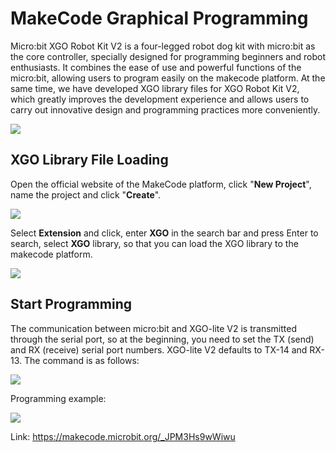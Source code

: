 ﻿---
sidebar_position: 4
sidebar_label: MakeCode Graphical programming
---

# MakeCode Graphical Programming

Micro:bit XGO Robot Kit V2 is a four-legged robot dog kit with micro:bit as the core controller, specially designed for programming beginners and robot enthusiasts. It combines the ease of use and powerful functions of the micro:bit, allowing users to program easily on the makecode platform. At the same time, we have developed XGO library files for XGO Robot Kit V2, which greatly improves the development experience and allows users to carry out innovative design and programming practices more conveniently.

![](https://wiki-media-ef.oss-cn-hongkong.aliyuncs.com/i18n/en/docusaurus-plugin-content-docs/current/microbit/robot/xgo-robot-kit-v2/images/microbit-xgo-lite-v2-makecode-01.png)

## XGO Library File Loading

Open the official website of the MakeCode platform, click "**New Project**", name the project and click "**Create**".

![](https://wiki-media-ef.oss-cn-hongkong.aliyuncs.com/i18n/en/docusaurus-plugin-content-docs/current/microbit/robot/xgo-robot-kit-v2/images/microbit-xgo-lite-v2-makecode-02.png)



Select **Extension** and click, enter **XGO** in the search bar and press Enter to search, select **XGO** library, so that you can load the XGO library to the makecode platform.

![](https://wiki-media-ef.oss-cn-hongkong.aliyuncs.com/i18n/en/docusaurus-plugin-content-docs/current/microbit/robot/xgo-robot-kit-v2/images/microbit-xgo-lite-v2-makecode-03.png)



## Start Programming

The communication between micro:bit and XGO-lite V2 is transmitted through the serial port, so at the beginning, you need to set the TX (send) and RX (receive) serial port numbers. XGO-lite V2 defaults to TX-14 and RX-13. The command is as follows:

![](https://wiki-media-ef.oss-cn-hongkong.aliyuncs.com/i18n/en/docusaurus-plugin-content-docs/current/microbit/robot/xgo-robot-kit-v2/images/microbit-xgo-lite-v2-xgolibrary-1.png)

Programming example:

![](https://wiki-media-ef.oss-cn-hongkong.aliyuncs.com/i18n/en/docusaurus-plugin-content-docs/current/microbit/robot/xgo-robot-kit-v2/images/microbit-xgo-lite-v2-makecode-05.png)

Link: https://makecode.microbit.org/_JPM3Hs9wWiwu
